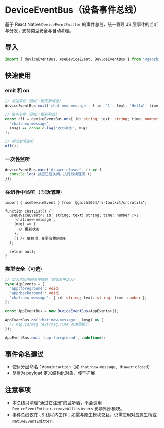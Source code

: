 # DeviceEventBus（设备事件总线）

基于 React Native `DeviceEventEmitter` 的事件总线，统一管理 JS 层事件的监听与分发，支持类型安全与自动清理。

## 导入

```ts
import { deviceEventBus, useDeviceEvent, DeviceEventBus } from '@gaozh1024/rn-toolkit/src/utils';
```

## 快速使用

### emit 和 on

```ts
// 发送事件（例如：聊天新消息）
deviceEventBus.emit('chat:new-message', { id: '1', text: 'Hello', time: Date.now() });

// 监听事件（例如：更新列表）
const off = deviceEventBus.on<{ id: string; text: string; time: number }>(
  'chat:new-message',
  (msg) => console.log('收到消息', msg)
);

// 手动取消监听
off();
```

### 一次性监听

```ts
deviceEventBus.once('drawer:closed', () => {
  console.log('抽屉已经关闭，执行后续逻辑');
});
```

### 在组件中监听（自动清理）

```tsx
import { useDeviceEvent } from '@gaozh1024/rn-toolkit/src/utils';

function ChatList() {
  useDeviceEvent<{ id: string; text: string; time: number }>(
    'chat:new-message',
    (msg) => {
      // 更新状态
    },
    [] // 依赖项，变更会重绑监听
  );

  return null;
}
```

### 类型安全（可选）

```ts
// 定义你应用的事件映射（建议集中定义）
type AppEvents = {
  'app:foreground': void;
  'app:background': void;
  'chat:new-message': { id: string; text: string; time: number };
};

const AppEventBus = new DeviceEventBus<AppEvents>();

AppEventBus.on('chat:new-message', (msg) => {
  // msg.id/msg.text/msg.time 有类型提示
});

AppEventBus.emit('app:foreground', undefined);
```

## 事件命名建议

- 使用分层命名：`domain:action`（如 `chat:new-message`、`drawer:closed`）
- 尽量为 payload 定义结构化对象，便于扩展

## 注意事项

- 本总线只清理“通过它注册”的监听器，不会调用 `DeviceEventEmitter.removeAllListeners` 影响外部模块。
- 事件总线仅在 JS 线程内工作；如需与原生模块交互，仍需使用对应原生桥或 `NativeEventEmitter`。